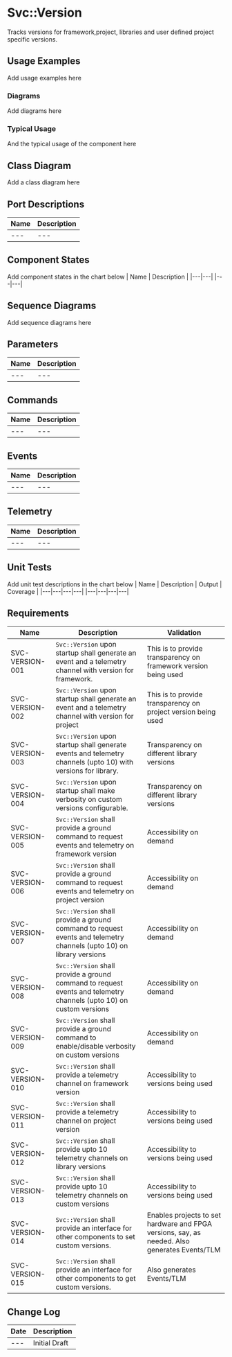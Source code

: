 # Svc::Version

Tracks versions for framework,project, libraries and user defined project specific versions.

## Usage Examples
Add usage examples here

### Diagrams
Add diagrams here

### Typical Usage
And the typical usage of the component here

## Class Diagram
Add a class diagram here

## Port Descriptions
| Name | Description |
|---|---|
|---|---|

## Component States
Add component states in the chart below
| Name | Description |
|---|---|
|---|---|

## Sequence Diagrams
Add sequence diagrams here

## Parameters
| Name | Description |
|---|---|
|---|---|

## Commands
| Name | Description |
|---|---|
|---|---|

## Events
| Name | Description |
|---|---|
|---|---|

## Telemetry
| Name | Description |
|---|---|
|---|---|

## Unit Tests
Add unit test descriptions in the chart below
| Name | Description | Output | Coverage |
|---|---|---|---|
|---|---|---|---|

## Requirements

| Name | Description | Validation |
|---|---|---|
|SVC-VERSION-001|`Svc::Version` upon startup shall generate an event and a telemetry channel with version for framework.| This is to provide transparency on framework version being used|
|SVC-VERSION-002|`Svc::Version` upon startup shall generate an event and a telemetry channel with version for project | This is to provide transparency on project version being used|
|SVC-VERSION-003|`Svc::Version` upon startup shall generate events and telemetry channels (upto 10) with versions for library.| Transparency on different library versions|
|SVC-VERSION-004|`Svc::Version` upon startup shall make verbosity on custom versions configurable.| Transparency on different library versions|
|SVC-VERSION-005|`Svc::Version` shall provide a ground command to request events and telemetry on framework version| Accessibility on demand|
|SVC-VERSION-006|`Svc::Version` shall provide a ground command to request events and telemetry on project version| Accessibility on demand|
|SVC-VERSION-007|`Svc::Version` shall provide a ground command to request events and telemetry channels (upto 10) on library versions| Accessibility on demand|
|SVC-VERSION-008|`Svc::Version` shall provide a ground command to request events and telemetry channels (upto 10) on custom versions| Accessibility on demand|
|SVC-VERSION-009|`Svc::Version` shall provide a ground command to enable/disable verbosity on custom versions| Accessibility on demand|
|SVC-VERSION-010|`Svc::Version` shall provide a telemetry channel on framework version| Accessibility to versions being used|
|SVC-VERSION-011|`Svc::Version` shall provide a telemetry channel on project version| Accessibility to versions being used|
|SVC-VERSION-012|`Svc::Version` shall provide upto 10 telemetry channels on library versions| Accessibility to versions being used|
|SVC-VERSION-013|`Svc::Version` shall provide upto 10 telemetry channels on custom versions| Accessibility to versions being used|
|SVC-VERSION-014|`Svc::Version` shall provide an interface for other components to set custom versions.| Enables projects to set hardware and FPGA versions, say, as needed. Also generates Events/TLM|
|SVC-VERSION-015|`Svc::Version` shall provide an interface for other components to get custom versions.| Also generates Events/TLM|


## Change Log
| Date | Description |
|---|---|
|---| Initial Draft |